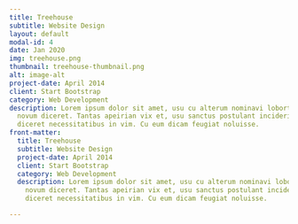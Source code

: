 ```yaml
---
title: Treehouse
subtitle: Website Design
layout: default
modal-id: 4
date: Jan 2020
img: treehouse.png
thumbnail: treehouse-thumbnail.png
alt: image-alt
project-date: April 2014
client: Start Bootstrap
category: Web Development
description: Lorem ipsum dolor sit amet, usu cu alterum nominavi lobortis. At duo
  novum diceret. Tantas apeirian vix et, usu sanctus postulant inciderint ut, populo
  diceret necessitatibus in vim. Cu eum dicam feugiat noluisse.
front-matter:
  title: Treehouse
  subtitle: Website Design
  project-date: April 2014
  client: Start Bootstrap
  category: Web Development
  description: Lorem ipsum dolor sit amet, usu cu alterum nominavi lobortis. At duo
    novum diceret. Tantas apeirian vix et, usu sanctus postulant inciderint ut, populo
    diceret necessitatibus in vim. Cu eum dicam feugiat noluisse.

---
```

